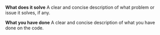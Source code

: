 **What does it solve**
A clear and concise description of what problem or issue it solves, if any.

**What you have done**
A clear and concise description of what you have done on the code.
